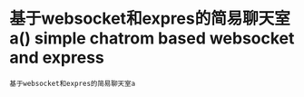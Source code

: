 # 基于websocket和expres的简易聊天室a()  simple chatrom based websocket and express

`
	基于websocket和expres的简易聊天室a
`